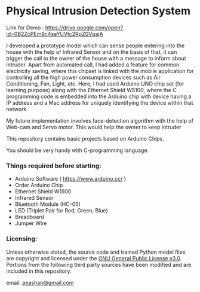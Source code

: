 # Physical Intrusion Detection System

Link for Demo : https://drive.google.com/open?id=0B2ZcPEm9c4seYUVtc2RpZGVqajA

I developed a prototype model which can sense people entering into the house with the help of Infrared Sensor and on the basis of that, it can trigger the call to the owner of the house with a message to inform about intruder. Apart from automated call, I had added a feature for common electricity saving, where this chipset is linked with the mobile application for controlling all the high power consumption devices such as Air Conditioning, Fan, Light, etc. Here, I had used Arduino UNO chip set (for learning purpose) along with the Ethernet Shield W5100, where the C programming code is embedded into the Arduino chip with device having a IP address and a Mac address for uniquely identifying the device within that network.

My future implementation involves face-detection algorithm with the help of Web-cam and Servo motor. This would help the owner to keep intruder

This repository contains basic projects based on Arduino Chips.

You should be very handy with C-programming language.
### Things required before starting:

  - Arduino Software ( https://www.arduino.cc/ )
  - Order Arduino Chip
  - Ethernet Shield W1500
  - Infrared Sensor
  - Bluetooth Module (HC-05)
  - LED (Triplet Pair for Red, Green, Blue)
  - Breadboard
  - Jumper Wire
   
### Licensing:
Unless otherwise stated, the source code and trained Python model files are copyright and licensed under the [GNU General Public License v3.0](). Portions from the following third party sources have been modified and are included in this repository.
  
email: aeashan@gmail.com
